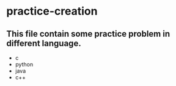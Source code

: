 # practice-creation
## This file contain some practice problem in different language.
* c
* python
* java
* c++

